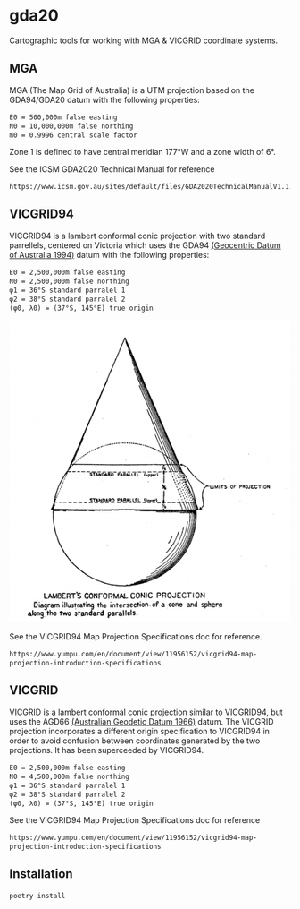 # gda20
Cartographic tools for working with MGA & VICGRID coordinate systems.

## MGA

MGA (The Map Grid of Australia) is a UTM projection based on the GDA94/GDA20 datum with the following properties:
```
E0 = 500,000m false easting
N0 = 10,000,000m false northing
m0 = 0.9996 central scale factor
```

Zone 1 is defined to have central meridian 177°W and a zone width of 6°.

See the ICSM GDA2020 Technical Manual for reference
```
https://www.icsm.gov.au/sites/default/files/GDA2020TechnicalManualV1.1.1.pdf
```

## VICGRID94

VICGRID94 is a lambert conformal conic projection with two standard parrellels, centered on Victoria which uses the GDA94 [(Geocentric Datum of Australia 1994)](https://www.icsm.gov.au/datum/geocentric-datum-australia-1994-gda94) datum with the following properties:

```
E0 = 2,500,000m false easting
N0 = 2,500,000m false northing
φ1 = 36°S standard parralel 1
φ2 = 38°S standard parralel 2
(φ0, λ0) = (37°S, 145°E) true origin
```

<img src="assets/lambert-conic-illustration.png">

See the VICGRID94 Map Projection Specifications doc for reference.

```
https://www.yumpu.com/en/document/view/11956152/vicgrid94-map-projection-introduction-specifications
```

## VICGRID

VICGRID is a lambert conformal conic projection similar to VICGRID94, but uses the AGD66 [(Australian Geodetic Datum 1966)](https://www.icsm.gov.au/datum/australian-geodetic-datum-196684-agd#:~:text=It%20was%20proclaimed%20in%20the,origin%20point%3A%20Johnston%20Geodetic%20Station.) datum. The VICGRID projection incorporates a different origin specification to VICGRID94 in order to avoid confusion between coordinates generated by the two projections. It has been superceeded by VICGRID94.

```
E0 = 2,500,000m false easting
N0 = 4,500,000m false northing
φ1 = 36°S standard parralel 1
φ2 = 38°S standard parralel 2
(φ0, λ0) = (37°S, 145°E) true origin
```

See the VICGRID94 Map Projection Specifications doc for reference

```
https://www.yumpu.com/en/document/view/11956152/vicgrid94-map-projection-introduction-specifications
```

## Installation
```
poetry install
```